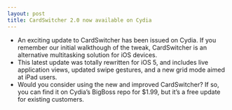 ```yaml
---
layout: post
title: CardSwitcher 2.0 now available on Cydia
---
```

* An exciting update to CardSwitcher has been issued on Cydia. If you remember our initial walkthough of the tweak, CardSwitcher is an alternative multitasking solution for iOS devices.
* This latest update was totally rewritten for iOS 5, and includes live application views, updated swipe gestures, and a new grid mode aimed at iPad users.
* Would you consider using the new and improved CardSwitcher? If so, you can find it on Cydia’s BigBoss repo for $1.99, but it’s a free update for existing customers.

